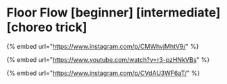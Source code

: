 # Floor Flow \[beginner] \[intermediate] \[choreo trick]

{% embed url="https://www.instagram.com/p/CMWhvjMhtV9/" %}

{% embed url="https://www.youtube.com/watch?v=r3-pzHNkVBs" %}

{% embed url="https://www.instagram.com/p/CVdAU3WF6aT/" %}

